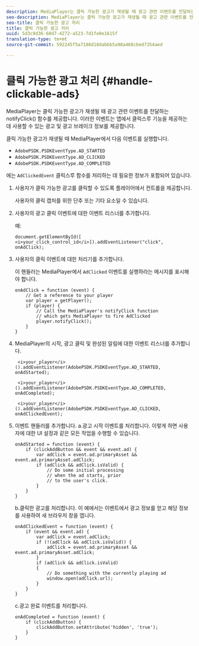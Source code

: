 ```yaml
---
description: MediaPlayer는 클릭 가능한 광고가 재생될 때 광고 관련 이벤트를 전달하는 notifyClick() 함수를 제공합니다. 이러한 이벤트는 앱에서 클릭스루 기능을 제공하는 데 사용할 수 있는 광고 및 광고 브레이크 정보를 제공합니다.
seo-description: MediaPlayer는 클릭 가능한 광고가 재생될 때 광고 관련 이벤트를 전달하는 notifyClick() 함수를 제공합니다. 이러한 이벤트는 앱에서 클릭스루 기능을 제공하는 데 사용할 수 있는 광고 및 광고 브레이크 정보를 제공합니다.
seo-title: 클릭 가능한 광고 처리
title: 클릭 가능한 광고 처리
uuid: 5d3c9d36-60d7-4272-a523-7d1fe0e1615f
translation-type: tm+mt
source-git-commit: 592245f5a7186d18dabbb5a98a468cbed7354aed

---
```



# 클릭 가능한 광고 처리 {#handle-clickable-ads}

MediaPlayer는 클릭 가능한 광고가 재생될 때 광고 관련 이벤트를 전달하는 notifyClick() 함수를 제공합니다. 이러한 이벤트는 앱에서 클릭스루 기능을 제공하는 데 사용할 수 있는 광고 및 광고 브레이크 정보를 제공합니다.

클릭 가능한 광고가 재생될 때 MediaPlayer에서 다음 이벤트를 실행합니다.

* `AdobePSDK.PSDKEventType.AD_STARTED`
* `AdobePSDK.PSDKEventType.AD_CLICKED`
* `AdobePSDK.PSDKEventType.AD_COMPLETED`

에는 `AdClickedEvent` 클릭스루 함수를 처리하는 데 필요한 정보가 포함되어 있습니다.

1. 사용자가 클릭 가능한 광고를 클릭할 수 있도록 플레이어에서 컨트롤을 제공합니다.

   사용자의 클릭 캡처를 위한 단추 또는 기타 요소일 수 있습니다.
1. 사용자의 광고 클릭 이벤트에 대한 이벤트 리스너를 추가합니다.

   예:

   ```
   document.getElementById([ 
   <i>your_click_control_id</i>]).addEventListener("click", onAdClick);
   ```

1. 사용자의 클릭 이벤트에 대한 처리기를 추가합니다.

   이 핸들러는 MediaPlayer에서 `AdClicked` 이벤트를 실행하라는 메시지를 표시해야 합니다.

   ```
   onAdClick = function (event) { 
       // Get a reference to your player 
       var player = getPlayer(); 
       if (player) { 
           // Call the MediaPlayer's notifyClick function 
           // which gets MediaPlayer to fire AdClicked 
           player.notifyClick(); 
       } 
   } 
   ```

1. MediaPlayer의 시작, 광고 클릭 및 완성된 알림에 대한 이벤트 리스너를 추가합니다.

   ```
    <i>your_player</i>().addEventListener(AdobePSDK.PSDKEventType.AD_STARTED, onAdStarted); 
   
    <i>your_player</i>().addEventListener(AdobePSDK.PSDKEventType.AD_COMPLETED, onAdCompleted);
   
    <i>your_player</i>().addEventListener(AdobePSDK.PSDKEventType.AD_CLICKED, onAdClickedEvent);
   ```

1. 이벤트 핸들러를 추가합니다.
a.광고 시작 이벤트를 처리합니다.
이렇게 하면 사용자에 대한 UI 설정과 같은 모든 작업을 수행할 수 있습니다.

   ```
   onAdStarted = function (event) { 
       if (clickAddButton && event && event.ad) { 
           var adClick = event.ad.primaryAsset && event.ad.primaryAsset.adClick; 
           if (adClick && adClick.isValid) { 
               // Do some initial processing  
               // when the ad starts, prior 
               // to the user's click. 
           } 
       } 
   }
   ```

   b.클릭한 광고를 처리합니다.
이 예에서는 이벤트에서 광고 정보를 얻고 해당 정보를 사용하여 새 브라우저 창을 엽니다.

   ```
   onAdClickedEvent = function (event) { 
       if (event && event.ad) { 
           var adClick = event.adClick; 
           if (!(adClick && adClick.isValid)) { 
               adClick = event.ad.primaryAsset && event.ad.primaryAsset.adClick; 
           } 
           if (adClick && adClick.isValid) 
           { 
               // Do something with the currently playing ad 
               window.open(adClick.url); 
           } 
       } 
   }
   ```

   c.광고 완료 이벤트를 처리합니다.

   ```
   onAdCompleted = function (event) { 
       if (clickAddButton) { 
           clickAddButton.setAttribute('hidden', 'true'); 
       } 
   }
   ```
